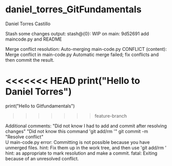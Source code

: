# daniel_torres_GitFundamentals
Daniel Torres Castillo

Stash some changes output:
    stash@{0}: WIP on main: 9d52691 add maincode.py and README

Merge conflict resolution:
    Auto-merging main-code.py
    CONFLICT (content): Merge conflict in main-code.py
    Automatic merge failed; fix conflicts and then commit the result.

<<<<<<< HEAD
print("Hello to Daniel Torres")
=======
print("Hello to Gitfundamentals")
>>>>>>> feature-branch

Additional comments:
"Did not know I had to add and commit after resolving changes"
"Did not know this command 'git add/rm <file>'"
git commit -m "Resolve conflict"                         
U       main-code.py
error: Committing is not possible because you have unmerged files.
hint: Fix them up in the work tree, and then use 'git add/rm <file>'
hint: as appropriate to mark resolution and make a commit.
fatal: Exiting because of an unresolved conflict.